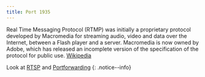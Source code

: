 ```yaml
---
title: Port 1935
---
```


Real Time Messaging Protocol (RTMP) was initially a proprietary protocol developed by Macromedia for streaming audio, video and data over the Internet,
between a Flash player and a server. Macromedia is now owned by Adobe, which has released an incomplete version of the specification of the protocol
for public use. <a href="https://en.wikipedia.org/wiki/Real_Time_Messaging_Protocol" target="_blank">Wikipedia</a>  

Look at [RTSP](rtsp.html) and [Portforwarding](portforwarding.html)
{: .notice--info}

